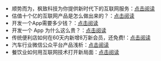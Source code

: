 * 顺势而为，枫致科技为你提供新时代下的互联网服务：[点击阅读](https://mp.weixin.qq.com/s?__biz=MzU5MTA1OTg1NQ==&mid=2247483654&idx=1&sn=adf444dfa7acc6f261a5510b2b8bd828&chksm=fe358fe6c94206f0120c4fb134fbc02dbb7e7c6d1160589dd392fab6a991cdeaeca6d1f14915&token=1981590995&lang=zh_CN#rd)
* 估值十个亿的互联网产品是怎么做出来的？：[点击阅读](https://mp.weixin.qq.com/s?__biz=MzU5MTA1OTg1NQ==&mid=2247483663&idx=1&sn=5fd6971e6a0d5bab8e56b05ec75f00ec&chksm=fe358fefc94206f9bb22a70d4cf22bc16d35ac8300f84124ecb76860a88a2acf752aac3e4598&token=1981590995&lang=zh_CN#rd)
* 开发一个App需要多少钱？：[点击阅读](https://mp.weixin.qq.com/s?__biz=MzU5MTA1OTg1NQ==&mid=2247483666&idx=1&sn=1900a11491483414cab5decc70c29c7c&chksm=fe358ff2c94206e42857171b26e680f28ffe7eda939d851925a9dbf8f6df3e69659a7811830a&token=1981590995&lang=zh_CN#rd)
* 开发一个 App 为什么这么贵？：[点击阅读](https://mp.weixin.qq.com/s?__biz=MzU5MTA1OTg1NQ==&mid=2247483673&idx=1&sn=516b15187b577971c438c1beca514dfb&chksm=fe358ff9c94206ef1fc392c10d12ad4dea9e9b73b7404716f398e8da6d7ddf91a51fe7da14c3&token=1981590995&lang=zh_CN#rd)
* 传统便利店如何在60天内新增8万新会员，还免费!：[点击阅读](https://mp.weixin.qq.com/s?__biz=MzU5MTA1OTg1NQ==&mid=2247483674&idx=1&sn=0cef404ffef4da1c3d2293ccb3db9c4c&chksm=fe358ffac94206ecdc9f98e3413a83d0e8b36f03acacc5f58557a39e2ddc6a4191bfa06fd052&token=1981590995&lang=zh_CN#rd)
* 汽车行业微信公众平台产品浅析：[点击阅读](https://mp.weixin.qq.com/s?__biz=MzU5MTA1OTg1NQ==&mid=2247483676&idx=1&sn=b2f264e00dc4de7e0d03ca9a8040ba51&chksm=fe358ffcc94206eae3818c1a889bf0a1ffdc705eb07206cdc20bdee905b893cdbe3ba83aaf54&token=1981590995&lang=zh_CN#rd)
* 餐饮业如何用互联网技术打开新局面：[点击阅读](https://mp.weixin.qq.com/s?__biz=MzU5MTA1OTg1NQ==&mid=2247483684&idx=1&sn=13e7d13a2e9b0fafbaf3e39e2fc62b16&chksm=fe358fc4c94206d2e59c322ca68b9a1e7f037f04647b4d8390ba85e89ff54f42336e7ae95d77&token=1981590995&lang=zh_CN#rd)  

